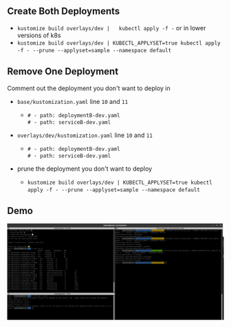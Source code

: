 ## Create Both Deployments

* `kustomize build overlays/dev |   kubectl apply -f -`
  or in lower versions of k8s
* `kustomize build overlays/dev | KUBECTL_APPLYSET=true kubectl apply -f - --prune --applyset=sample --namespace default`


## Remove One Deployment
Comment out the deployment you don't want to deploy in 
* `base/kustomization.yaml` line `10` and `11`
  * ```
    # - path: deploymentB-dev.yaml
    # - path: serviceB-dev.yaml
    ``` 
* `overlays/dev/kustomization.yaml` line `10` and `11`
  * ```
    # - path: deploymentB-dev.yaml
    # - path: serviceB-dev.yaml
    ``` 

* prune the deployment you don't want to deploy
    * `kustomize build overlays/dev | KUBECTL_APPLYSET=true kubectl apply -f - --prune --applyset=sample --namespace default`


## Demo
![demo](assets/Screenshot.png)